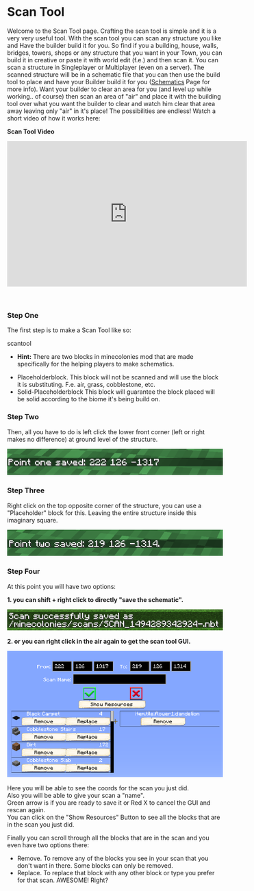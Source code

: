 # Scan Tool

Welcome to the Scan Tool page. Crafting the scan tool is simple and it is a very very useful tool. With the scan tool you can scan any structure you like and Have the builder build it for you. So find if you a building, house, walls, bridges, towers, shops or any structure that you want in your Town, you can build it in creative or paste it with world edit (f.e.) and then scan it. You can scan a structure in Singleplayer or Multiplayer (even on a server). The scanned structure will be in a schematic file that you can then use the build tool to place and have your Builder build it for you ([Schematics](../source/tutorials/schematics) Page for more info). Want your builder to clear an area for you (and level up while working.. of course) then scan an area of "air" and place it with the building tool over what you want the builder to clear and watch him clear that area away leaving only "air" in it's place! The possibilities are endless! Watch a short video of how it works here:

**Scan Tool Video**

<p style="text-align:center;"><embed width="560" height="340" src="https://www.youtube.com/embed/mFIC3752o1c" frameborder="10" allow="autoplay; encrypted-media" allowfullscreen></p>
<br>

### Step One

The first step is to make a Scan Tool like so:

<recipe>scantool</recipe>

- **Hint:** There are two blocks in minecolonies mod that are made specifically for the helping players to make schematics.
* Placeholderblock. This block will not be scanned and will use the block it is substituting. F.e. air, grass, cobblestone, etc.
* Solid-Placeholderblock This block will guarantee the block placed will be solid according to the biome it's being build on. 

### Step Two

Then, all you have to do is left click the lower front corner (left or right makes no difference) at ground level of the structure.

![Point 1](../../assets/images/tutorial/point1.png)

### Step Three

Right click on the top opposite corner of the structure, you can use a "Placeholder" block for this. Leaving the entire structure inside this imaginary square.

![Point 2](../../assets/images/tutorial/point2.png)

### Step Four

At this point you will have two options: 

**1. you can shift + right click to directly "save the schematic".**

![Shift + Right Click](../../assets/images/tutorial/shift_click.png)

**2. or you can right click in the air again to get the scan tool GUI.**

![Scan Tool GUI](../../assets/images/tutorial/scan_tool_gui.png)

Here you will be able to see the coords for the scan you just did.  
Also you will be able to give your scan a "name".  
Green arrow is if you are ready to save it or Red X to cancel the GUI and rescan again.  
You can click on the "Show Resources" Button to see all the blocks that are in the scan you just did.

Finally you can scroll through all the blocks that are in the scan and you even have two options there:

* Remove.  To remove any of the blocks you see in your scan that you don't want in there. Some blocks can only be removed.
* Replace. To replace that block with any other block or type you prefer for that scan. AWESOME! Right?
